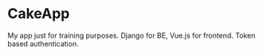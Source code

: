 # CakeApp
My app just for training purposes.
Django for BE, Vue.js for frontend. Token based authentication.
